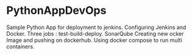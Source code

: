 # PythonAppDevOps
Sample Python App for deployment to jenkins. 
Configuring Jenkins and Docker. 
Three jobs : test-build-deploy. 
SonarQube
Creating new ocker Image and pushing on dockerhub.
Using docker compose to run multi containers.
